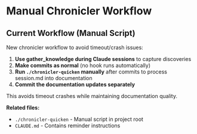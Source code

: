 # Manual Chronicler Workflow

## Current Workflow (Manual Script)
New chronicler workflow to avoid timeout/crash issues:

1. **Use gather_knowledge during Claude sessions** to capture discoveries
2. **Make commits as normal** (no hook runs automatically)
3. **Run `./chronicler-quicken` manually** after commits to process session.md into documentation
4. **Commit the documentation updates separately**

This avoids timeout crashes while maintaining documentation quality.

**Related files:**
- `./chronicler-quicken` - Manual script in project root
- `CLAUDE.md` - Contains reminder instructions